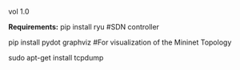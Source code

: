 vol 1.0

**Requirements:**
pip install ryu #SDN controller

pip install pydot graphviz #For visualization of the Mininet Topology

sudo apt-get install tcpdump

